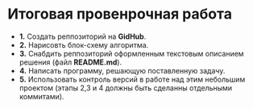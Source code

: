 # **Итоговая провенрочная работа**
- **1.** Создать реппозиторий на **GidHub**.
- **2.** Нарисовть блок-схему алгоритма.
- **3.** Снабдить реппозиторий оформленным текстовым описанием решения (файл **README.md**).  
- **4.** Написать программу, решающую поставленную задачу.
- **5.** Использовать контроль версий в работе над этим небольшим проектом (этапы 2,3 и 4 должны быть сделанны отдельными коммитами).

